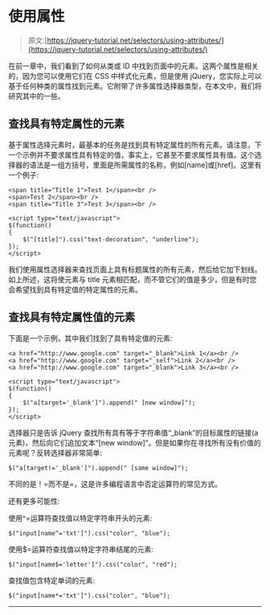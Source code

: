 # 使用属性

> 原文:[https://jquery-tutorial.net/selectors/using-attributes/](https://jquery-tutorial.net/selectors/using-attributes/)

在前一章中，我们看到了如何从类或 ID 中找到页面中的元素。这两个属性是相关的，因为您可以使用它们在 CSS 中样式化元素，但是使用 jQuery，您实际上可以基于任何种类的属性找到元素。它附带了许多属性选择器类型，在本文中，我们将研究其中的一些。

## 查找具有特定属性的元素

基于属性选择元素时，最基本的任务是找到具有特定属性的所有元素。请注意，下一个示例并不要求属性具有特定的值，事实上，它甚至不要求属性具有值。这个选择器的语法是一组方括号，里面是所需属性的名称，例如[name]或[href]。这里有一个例子:

```
<span title="Title 1">Test 1</span><br />
<span>Test 2</span><br />
<span title="Title 3">Test 3</span><br />

<script type="text/javascript">
$(function()
{
	$("[title]").css("text-decoration", "underline");
});
</script>
```

我们使用属性选择器来查找页面上具有标题属性的所有元素，然后给它加下划线。如上所述，这将使元素与 title 元素相匹配，而不管它们的值是多少，但是有时您会希望找到具有特定值的特定属性的元素。

## 查找具有特定属性值的元素

<input type="hidden" name="IL_IN_ARTICLE">

下面是一个示例，其中我们找到了具有特定值的元素:

```
<a href="http://www.google.com" target="_blank">Link 1</a><br />
<a href="http://www.google.com" target="_self">Link 2</a><br />
<a href="http://www.google.com" target="_blank">Link 3</a><br />

<script type="text/javascript">
$(function()
{
	$("a[target='_blank']").append(" [new window]");
});
</script>
```

选择器只是告诉 jQuery 查找所有具有等于字符串值“_blank”的目标属性的链接(a 元素)，然后向它们追加文本“[new window]”。但是如果你在寻找所有没有价值的元素呢？反转选择器非常简单:

```
$("a[target!='_blank']").append(" [same window]");
```

不同的是！=而不是=，这是许多编程语言中否定运算符的常见方式。

还有更多可能性:

使用^=运算符查找值以特定字符串开头的元素:

```
$("input[name^='txt']").css("color", "blue");
```

使用$=运算符查找值以特定字符串结尾的元素:

```
$("input[name$='letter']").css("color", "red");
```

查找值包含特定单词的元素:

```
$("input[name*='txt']").css("color", "blue");
```

* * *